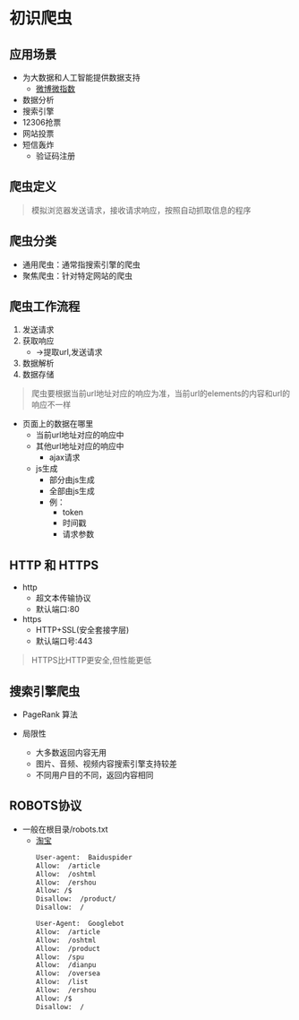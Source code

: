 # 初识爬虫

## 应用场景

- 为大数据和人工智能提供数据支持
    - [微博微指数](https://data.weibo.com/index)
- 数据分析
- 搜索引擎
- 12306抢票
- 网站投票
- 短信轰炸
    - 验证码注册

## 爬虫定义

> 模拟浏览器发送请求，接收请求响应，按照自动抓取信息的程序

## 爬虫分类

- 通用爬虫：通常指搜索引擎的爬虫
- 聚焦爬虫：针对特定网站的爬虫


## 爬虫工作流程

1. 发送请求
2. 获取响应
    - ->提取url,发送请求
3. 数据解析
4. 数据存储

> 爬虫要根据当前url地址对应的响应为准，当前url的elements的内容和url的响应不一样

- 页面上的数据在哪里
    - 当前url地址对应的响应中
    - 其他url地址对应的响应中
        - ajax请求
    - js生成
        - 部分由js生成
        - 全部由js生成
        - 例：
            - token
            - 时间戳
            - 请求参数

## HTTP 和 HTTPS
- http
    - 超文本传输协议
    - 默认端口:80
- https
    - HTTP+SSL(安全套接字层)
    - 默认端口号:443

> HTTPS比HTTP更安全,但性能更低

## 搜索引擎爬虫

- PageRank 算法

- 局限性
    - 大多数返回内容无用
    - 图片、音频、视频内容搜索引擎支持较差
    - 不同用户目的不同，返回内容相同

## ROBOTS协议

- 一般在根目录/robots.txt
    - [淘宝](https://www.taobao.com/robots.txt)
        ``` html
        User-agent:  Baiduspider
        Allow:  /article
        Allow:  /oshtml
        Allow:  /ershou
        Allow: /$
        Disallow:  /product/
        Disallow:  /

        User-Agent:  Googlebot
        Allow:  /article
        Allow:  /oshtml
        Allow:  /product
        Allow:  /spu
        Allow:  /dianpu
        Allow:  /oversea
        Allow:  /list
        Allow:  /ershou
        Allow: /$
        Disallow:  /
        ```
<Valine></Valine>